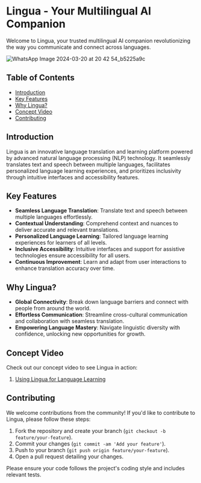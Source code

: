 
# Lingua - Your Multilingual AI Companion

Welcome to Lingua, your trusted multilingual AI companion revolutionizing the way you communicate and connect across languages.

![WhatsApp Image 2024-03-20 at 20 42 54_b5225a9c](https://github.com/Lakshaya1306/hackathletes/assets/151565236/5218eca3-1405-4712-b1e6-55ec24e4117c)

## Table of Contents

- [Introduction](#introduction)
- [Key Features](#key-features)
- [Why Lingua?](#why-lingua)
- [Concept Video](#concept-video)
- [Contributing](#contributing)

## Introduction

Lingua is an innovative language translation and learning platform powered by advanced natural language processing (NLP) technology. It seamlessly translates text and speech between multiple languages, facilitates personalized language learning experiences, and prioritizes inclusivity through intuitive interfaces and accessibility features.

## Key Features

- **Seamless Language Translation**: Translate text and speech between multiple languages effortlessly.
- **Contextual Understanding**: Comprehend context and nuances to deliver accurate and relevant translations.
- **Personalized Language Learning**: Tailored language learning experiences for learners of all levels.
- **Inclusive Accessibility**: Intuitive interfaces and support for assistive technologies ensure accessibility for all users.
- **Continuous Improvement**: Learn and adapt from user interactions to enhance translation accuracy over time.

## Why Lingua?

- **Global Connectivity**: Break down language barriers and connect with people from around the world.
- **Effortless Communication**: Streamline cross-cultural communication and collaboration with seamless translation.
- **Empowering Language Mastery**: Navigate linguistic diversity with confidence, unlocking new opportunities for growth.


## Concept Video

Check out our concept video to see Lingua in action:

1. [Using Lingua for Language Learning](https://youtu.be/xOfwuE9yK1k)

## Contributing

We welcome contributions from the community! If you'd like to contribute to Lingua, please follow these steps:

1. Fork the repository and create your branch (`git checkout -b feature/your-feature`).
2. Commit your changes (`git commit -am 'Add your feature'`).
3. Push to your branch (`git push origin feature/your-feature`).
4. Open a pull request detailing your changes.

Please ensure your code follows the project's coding style and includes relevant tests.
